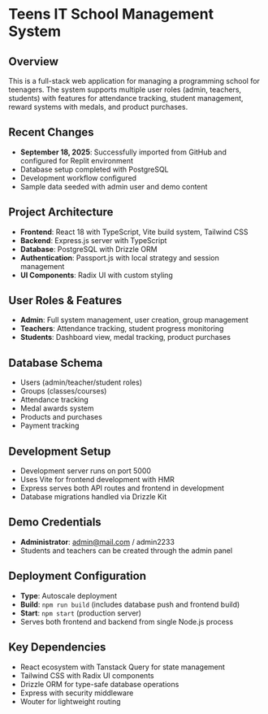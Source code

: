 # Teens IT School Management System

## Overview
This is a full-stack web application for managing a programming school for teenagers. The system supports multiple user roles (admin, teachers, students) with features for attendance tracking, student management, reward systems with medals, and product purchases.

## Recent Changes
- **September 18, 2025**: Successfully imported from GitHub and configured for Replit environment
- Database setup completed with PostgreSQL
- Development workflow configured 
- Sample data seeded with admin user and demo content

## Project Architecture
- **Frontend**: React 18 with TypeScript, Vite build system, Tailwind CSS
- **Backend**: Express.js server with TypeScript
- **Database**: PostgreSQL with Drizzle ORM
- **Authentication**: Passport.js with local strategy and session management
- **UI Components**: Radix UI with custom styling

## User Roles & Features
- **Admin**: Full system management, user creation, group management
- **Teachers**: Attendance tracking, student progress monitoring 
- **Students**: Dashboard view, medal tracking, product purchases

## Database Schema
- Users (admin/teacher/student roles)
- Groups (classes/courses)
- Attendance tracking
- Medal awards system
- Products and purchases
- Payment tracking

## Development Setup
- Development server runs on port 5000
- Uses Vite for frontend development with HMR
- Express serves both API routes and frontend in development
- Database migrations handled via Drizzle Kit

## Demo Credentials
- **Administrator**: admin@mail.com / admin2233
- Students and teachers can be created through the admin panel

## Deployment Configuration
- **Type**: Autoscale deployment
- **Build**: `npm run build` (includes database push and frontend build)
- **Start**: `npm start` (production server)
- Serves both frontend and backend from single Node.js process

## Key Dependencies
- React ecosystem with Tanstack Query for state management
- Tailwind CSS with Radix UI components
- Drizzle ORM for type-safe database operations
- Express with security middleware
- Wouter for lightweight routing